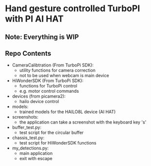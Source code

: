# Hand gesture controlled TurboPI with PI AI HAT

## Note: Everything is WIP

## Repo Contents
- CameraCalibtration (From TurboPi SDK):
  - utility functions for camera correction
  - not to be used when webcam is main device
- HiWonderSDK (From TurboPi SDK):
  - functions for TurboPi control
  - e.g. motor control commands
- devices (from picamera2):
  - hailo device control
- models:
  - trained models for the HAILO8L device (AI HAT)
- screenshots:
  - the application can take a screenshot with the keyboard key 's'
- buffer_test.py:
  - test script for the circular buffer
- chassis_test.py:
  - test script for HiWonderSDK functions
- my_detections.py:
  - main application
  - exit with escape
